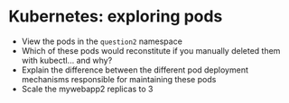 # Kubernetes: exploring pods

- View the pods in the `question2` namespace
- Which of these pods would reconstitute if you manually deleted them with kubectl... and why?
- Explain the difference between the different pod deployment mechanisms responsible for maintaining these pods
- Scale the mywebapp2 replicas to 3